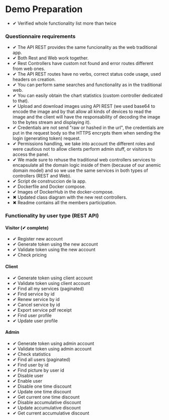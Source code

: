 # Demo Preparation

- ✔ Verified whole functionality list more than twice

### Questionnaire requirements

- ✔ The API REST provides the same funcionality as the web traditional app.
- ✔ Both Rest and Web work together.
- ✔ Rest Controllers have custom not found and error routes different from web ones.
- ✔ The API REST routes have no verbs, correct status code usage, used headers on creation.
- ✔ You can perform same searches and functionality as in the traditional web.
- ✔ You can easily obtain the chart statistics (custom controller dedicated to that).
- ✔ Upload and download images using API REST (we used base64 to encode the image and by that allow all kinds of devices to read the image and the client will have the responsability of decoding the image to the bytes stream and displaying it).
- ✔ Credentials are not send "raw or hashed in the url", the credentials are put in the request body so the HTTPS encrypts them when sending the login (generating token) request.
- ✔ Permissions handling, we take into account the different roles and were cautious not to allow clients perform admin stuff, or visitors to access the panel.
- ✔ We made sure to rehuse the traditional web controllers services to encapsulate all the domain logic inside of them (because of our anemic domain model) and so we use the same services in both types of controllers (REST and Web).
- ✔ Script de construccion de la app.
- ✔ Dockerfile and Docker compose.
- ✔ Images of DockerHub in the docker-compose.
- ✖ Updated class diagram with the new rest controllers.
- ✖ Readme contains all the members participation.

### Functionality by user type (REST API)

#### Visitor (✔ complete)

- ✔ Register new account
- ✔ Generate token using the new account
- ✔ Validate token using the new account
- ✔ Check pricing

#### Client

- ✔ Generate token using client account
- ✔ Validate token using client account
- ✔ Find all my services (paginated)
- ✔ Find service by id
- ✔ Renew service by id
- ✔ Cancel service by id
- ✔ Export service pdf receipt
- ✔ Find user profile
- ✔ Update user profile

#### Admin

- ✔ Generate token using admin account
- ✔ Validate token using admin account
- ✔ Check statistics
- ✔ Find all users (paginated)
- ✔ Find user by id
- ✔ Find picture by user id
- ✔ Disable user
- ✔ Enable user
- ✔ Disable one time discount
- ✔ Update one time discount
- ✔ Get current one time discount
- ✔ Disable accumulative discount
- ✔ Update accumulative discount
- ✔ Get current accumulative discount
